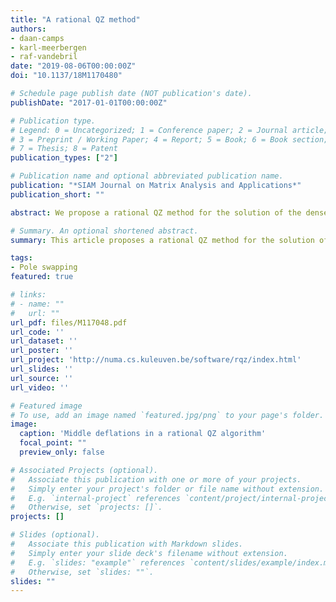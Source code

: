 ```yaml
---
title: "A rational QZ method"
authors:
- daan-camps
- karl-meerbergen
- raf-vandebril
date: "2019-08-06T00:00:00Z"
doi: "10.1137/18M1170480"

# Schedule page publish date (NOT publication's date).
publishDate: "2017-01-01T00:00:00Z"

# Publication type.
# Legend: 0 = Uncategorized; 1 = Conference paper; 2 = Journal article;
# 3 = Preprint / Working Paper; 4 = Report; 5 = Book; 6 = Book section;
# 7 = Thesis; 8 = Patent
publication_types: ["2"]

# Publication name and optional abbreviated publication name.
publication: "*SIAM Journal on Matrix Analysis and Applications*"
publication_short: ""

abstract: We propose a rational QZ method for the solution of the dense, unsymmetric generalized eigenvalue problem. This generalization of the classical QZ method operates implicitly on a Hessenberg, Hessenberg pencil instead of on a Hessenberg, triangular pencil. Whereas the QZ method performs nested subspace iteration driven by a polynomial, the rational QZ method allows for nested subspace iteration driven by a rational function; this creates the additional freedom of selecting poles. In this article we study Hessenberg, Hessenberg pencils, link them to rational Krylov subspaces, propose a direct reduction method to such a pencil, and introduce the implicit rational QZ step. The link with rational Krylov subspaces allows us to prove essential uniqueness (implicit Q theorem) of the rational QZ iterates as well as convergence of the proposed method. In the proofs, we operate directly on the pencil instead of rephrasing it all in terms of a single matrix. Numerical experiments are included to illustrate competitiveness in terms of speed and accuracy with the classical approach. Two other types of experiments exemplify new possibilities. First we illustrate that good pole selection can be used to deflate the original problem during the reduction phase, and second we use the rational QZ method to implicitly filter a rational Krylov subspace in an iterative method.

# Summary. An optional shortened abstract.
summary: This article proposes a rational QZ method for the solution of the generalized eigenvalue problem.

tags:
- Pole swapping
featured: true

# links:
# - name: ""
#   url: ""
url_pdf: files/M117048.pdf
url_code: ''
url_dataset: ''
url_poster: ''
url_project: 'http://numa.cs.kuleuven.be/software/rqz/index.html'
url_slides: ''
url_source: ''
url_video: ''

# Featured image
# To use, add an image named `featured.jpg/png` to your page's folder. 
image:
  caption: 'Middle deflations in a rational QZ algorithm'
  focal_point: ""
  preview_only: false

# Associated Projects (optional).
#   Associate this publication with one or more of your projects.
#   Simply enter your project's folder or file name without extension.
#   E.g. `internal-project` references `content/project/internal-project/index.md`.
#   Otherwise, set `projects: []`.
projects: []

# Slides (optional).
#   Associate this publication with Markdown slides.
#   Simply enter your slide deck's filename without extension.
#   E.g. `slides: "example"` references `content/slides/example/index.md`.
#   Otherwise, set `slides: ""`.
slides: ""
---
```


